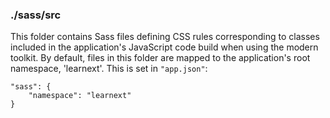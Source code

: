 ### ./sass/src

This folder contains Sass files defining CSS rules corresponding to classes
included in the application's JavaScript code build when using the modern toolkit.
By default, files in this folder are mapped to the application's root namespace, 'learnext'.
This is set in `"app.json"`:

    "sass": {
        "namespace": "learnext"
    }